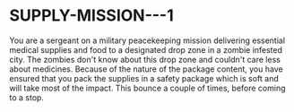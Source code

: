 # SUPPLY-MISSION---1
You are a sergeant on a military peacekeeping mission delivering essential medical supplies and food to a designated drop zone in a zombie infested city. The zombies don't know about this drop zone and couldn't care less about medicines.  Because of the nature of the package content, you have ensured that you pack the supplies in a safety package which is soft and will take most of the impact.  This bounce a couple of times, before coming to a stop.

